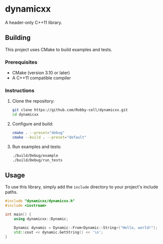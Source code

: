 # dynamicxx

A header-only C++11 library.

## Building

This project uses CMake to build examples and tests.

### Prerequisites

*   CMake (version 3.10 or later)
*   A C++11 compatible compiler

### Instructions

1.  Clone the repository:
    ```bash
    git clone https://github.com/Robby-cell/dynamicxx.git
    cd dynamicxx
    ```

2.  Configure and build:
    ```bash
    cmake . --preset="debug"
    cmake --build . --preset="default"
    ```

3.  Run examples and tests:
    ```bash
    ./build/Debug/example
    ./build/Debug/run_tests
    ```

## Usage

To use this library, simply add the `include` directory to your project's include paths.
```cpp
#include "dynamicxx/dynamicxx.h"
#include <iostream>

int main() {
    using dynamicxx::Dynamic;

    Dynamic dynamic = Dynamic::From<Dynamic::String>("Hello, world!");
    std::cout << dynamic.GetString() << '\n';
}
```
